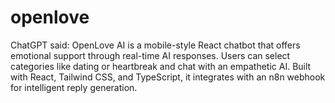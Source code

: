 # openlove
ChatGPT said: OpenLove AI is a mobile-style React chatbot that offers emotional support through real-time AI responses. Users can select categories like dating or heartbreak and chat with an empathetic AI. Built with React, Tailwind CSS, and TypeScript, it integrates with an n8n webhook for intelligent reply generation.
